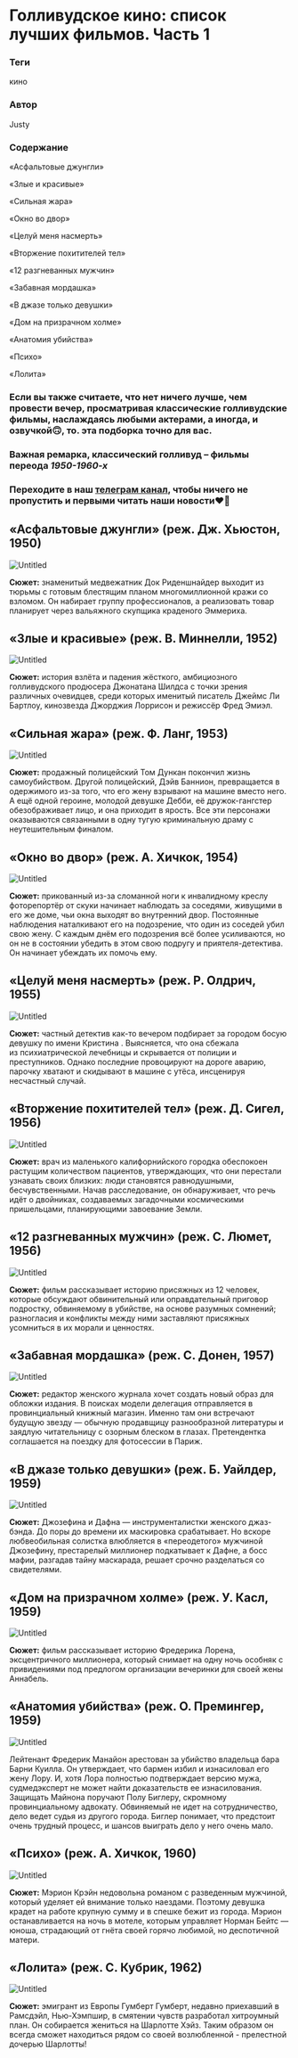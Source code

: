 # Голливудское кино: список лучших фильмов. Часть 1

### **Теги**

кино

### **Автор**

Justy

### **Содержание**

«Асфальтовые джунгли» 

«Злые и красивые» 

«Сильная жара» 

«Окно во двор» 

«Целуй меня насмерть» 

«Вторжение похитителей тел» 

«12 разгневанных мужчин» 

«Забавная мордашка» 

«В джазе только девушки» 

«Дом на призрачном холме» 

«Анатомия убийства» 

«Психо» 

«Лолита»

### Если вы также считаете, что нет ничего лучше, чем провести вечер, просматривая классические голливудские фильмы, наслаждаясь любыми актерами, а иногда, и озвучкой🙃,  то. эта подборка точно для вас.

### Важная ремарка, классический голливуд – фильмы переода ***1950-1960-х***

### Переходите в наш [телеграм канал](https://t.me/justynews), чтобы ничего не пропустить и первыми читать наши новости❤️🫶

## «Асфальтовые джунгли» (реж. Дж. Хьюстон, 1950)

![Untitled](Untitled%2047.png)

**Сюжет:** знаменитый медвежатник Док Риденшнайдер выходит из тюрьмы с готовым блестящим планом многомиллионной кражи со взломом. Он набирает группу профессионалов, а реализовать товар планирует через вальяжного скупщика краденого Эммериха.

## «Злые и красивые» (реж. В. Миннелли, 1952)

![Untitled](Untitled%2048.png)

**Сюжет:** история взлёта и падения жёсткого, амбициозного голливудского продюсера Джонатана Шилдса с точки зрения различных очевидцев, среди которых именитый писатель Джеймс Ли Бартлоу, кинозвезда Джорджия Лоррисон и режиссёр Фред Эмиэл.

## «Сильная жара» (реж. Ф. Ланг, 1953)

![Untitled](Untitled%2049.png)

**Сюжет:** продажный полицейский Том Дункан покончил жизнь самоубийством. Другой полицейский, Дэйв Баннион, превращается в одержимого из-за того, что его жену взрывают на машине вместо него. А ещё одной героине, молодой девушке Дебби, её дружок-гангстер обезображивает лицо, и она приходит в ярость. Все эти персонажи оказываются связанными в одну тугую криминальную драму с неутешительным финалом.

## «Окно во двор» (реж. А. Хичкок, 1954)

![Untitled](Untitled%2050.png)

**Сюжет:** прикованный из-за сломанной ноги к инвалидному креслу фоторепортёр от скуки начинает наблюдать за соседями, живущими в его же доме, чьи окна выходят во внутренний двор. Постоянные наблюдения наталкивают его на подозрение, что один из соседей убил свою жену. С каждым днём его подозрения всё более усиливаются, но он не в состоянии убедить в этом свою подругу и приятеля-детектива. Он начинает убеждать их помочь ему.

## «Целуй меня насмерть» (реж. Р. Олдрич, 1955)

![Untitled](Untitled%2051.png)

**Сюжет:** частный детектив как-то вечером подбирает за городом босую девушку по имени Кристина . Выясняется, что она сбежала из психиатрической лечебницы и скрывается от полиции и преступников. Однако последние провоцируют на дороге аварию, парочку хватают и скидывают в машине с утёса, инсценируя несчастный случай.

## «Вторжение похитителей тел» (реж. Д. Сигел, 1956)

![Untitled](Untitled%2052.png)

**Сюжет:** врач из маленького калифорнийского городка обеспокоен растущим количеством пациентов, утверждающих, что они перестали узнавать своих близких: люди становятся равнодушными, бесчувственными. Начав расследование, он обнаруживает, что речь идёт о двойниках, создаваемых загадочными космическими пришельцами, планирующими завоевание Земли.

## «12 разгневанных мужчин» (реж. С. Люмет, 1956)

![Untitled](Untitled%2053.png)

**Сюжет:** фильм рассказывает историю присяжных из 12 человек, которые обсуждают обвинительный или оправдательный приговор подростку, обвиняемому в убийстве, на основе разумных сомнений; разногласия и конфликты между ними заставляют присяжных усомниться в их морали и ценностях.

## «Забавная мордашка» (реж. С. Донен, 1957)

![Untitled](Untitled%2054.png)

**Сюжет:** редактор женского журнала хочет создать новый образ для обложки издания. В поисках модели делегация отправляется в провинциальный книжный магазин. Именно там они встречают будущую звезду — обычную продавщицу разнообразной литературы и заядлую читательницу с озорным блеском в глазах. Претендентка соглашается на поездку для фотосессии в Париж.

## «В джазе только девушки» (реж. Б. Уайлдер, 1959)

![Untitled](Untitled%2055.png)

**Сюжет:** Джозефина и Дафна — инструменталистки женского джаз-бэнда. До поры до времени их маскировка срабатывает. Но вскоре любвеобильная солистка влюбляется в «переодетого» мужчиной Джозефину, престарелый миллионер подкатывает к Дафне, а босс мафии, разгадав тайну маскарада, решает срочно разделаться со свидетелями.

## «Дом на призрачном холме» (реж. У. Касл, 1959)

![Untitled](Untitled%2056.png)

**Сюжет:** фильм рассказывает историю Фредерика Лорена, эксцентричного миллионера, который снимает на одну ночь особняк с привидениями под предлогом организации вечеринки для своей жены Аннабель.

## «Анатомия убийства» (реж. О. Премингер, 1959)

![Untitled](Untitled%2057.png)

Лейтенант Фредерик Манайон арестован за убийство владельца бара Барни Куилла. Он утверждает, что бармен избил и изнасиловал его жену Лору. И, хотя Лора полностью подтверждает версию мужа, судмедэксперт не может найти доказательств ее изнасилования. Защищать Майнона поручают Полу Биглеру, скромному провинциальному адвокату. Обвиняемый не идет на сотрудничество, дело ведет судья из другого города. Биглер понимает, что предстоит очень трудный процесс, и шансов выиграть дело у него очень мало.

## «Психо» (реж. А. Хичкок, 1960)

![Untitled](Untitled%2058.png)

**Сюжет:** Мэрион Крэйн недовольна романом с разведенным мужчиной, который уделяет ей внимание только наездами. Поэтому девушка крадет на работе крупную сумму и в спешке бежит из города. Мэрион останавливается на ночь в мотеле, которым управляет Норман Бейтс — юноша, страдающий от гнёта своей горячо любимой, но деспотичной матери. 

## «Лолита» (реж. С. Кубрик, 1962)

![Untitled](Untitled%2059.png)

**Сюжет:** эмигрант из Европы Гумберт Гумберт, недавно приехавший в Рамсдэйл, Нью-Хэмпшир, в смятении чувств разработал хитроумный план. Он собирается жениться на Шарлотте Хэйз. Таким образом он всегда сможет находиться рядом со своей возлюбленной - прелестной дочерью Шарлотты!